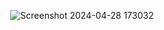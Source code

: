 <p align="center"> <img alt="Screenshot 2024-04-28 173032" src="https://github.com/hayat-tamboli/kala-ghoda-jatayu/assets/55529269/11d0e6c5-3c19-4015-be5c-2694f9ff0859"> </p>
